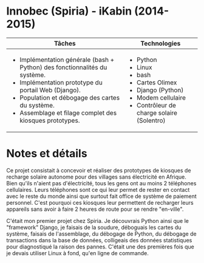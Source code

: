 # Innobec (Spiria) - iKabin (2014-2015)

| Tâches | Technologies |
|--------|--------------|
| <ul><li>Implémentation générale (bash + Python) des fonctionnalités du système.</li><li>Implémentation prototype du portail Web (Django).</li><li>Population et débogage des cartes du système.</li><li>Assemblage et filage complet des kiosques prototypes.</li></ul> | <ul><li>Python</li><li>Linux</li><li>bash</li><li>Cartes Olimex</li><li>Django (Python)</li><li>Modem cellulaire</li><li>Contrôleur de charge solaire (Solentro)</li></ul> |

# Notes et détails

Ce projet consistait à concevoir et réaliser des prototypes de kiosques de recharge solaire autonome pour des villages sans électricité en Afrique. Bien qu'ils n'aient pas d'électricité, tous les gens ont au moins 2 téléphones cellulaires. Leurs téléphones sont ce qui leur permet de rester en contact avec le reste du monde ainsi que surtout fait office de système de paiement personnel. C'est pourquoi ces kiosques leur permettent de recharger leurs appareils sans avoir à faire 2 heures de route pour se rendre "en-ville".

C'était mon premier projet chez Spiria. Je découvrais Python ainsi que le "framework" Django, je faisais de la soudure, déboguais les cartes du système, faisais de l'assemblage, du débogage de Python, du débogage de transactions dans la base de données, colligeais des données statistiques pour diagnostiqué la raison des pannes. C'était une des premières fois que je devais utiliser Linux à fond, qu'en ligne de commande.

